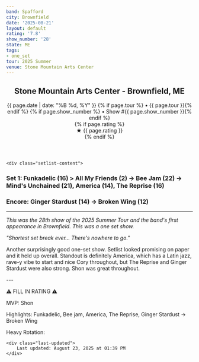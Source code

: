```yaml
---
band: Spafford
city: Brownfield
date: '2025-08-21'
layout: default
rating: '7.8'
show_number: '28'
state: ME
tags:
- one_set
tour: 2025 Summer
venue: Stone Mountain Arts Center
---
```


<article class="show-card">
    <header class="show-header">
        <h1>Stone Mountain Arts Center - Brownfield, ME</h1>
        <div class="show-meta">
            {{ page.date | date: "%B %d, %Y" }}
            {% if page.tour %} • {{ page.tour }}{% endif %}
            {% if page.show_number %} • Show #{{ page.show_number }}{% endif %}
        </div>
        {% if page.rating %}
        <div class="show-rating">★ {{ page.rating }}</div>
        {% endif %}
    </header>
    
    <div class="setlist-content">
<h3 class="setlist-header"><strong>Set 1:</strong>  <span class="jam-entry jam-tooltip jam-link" data-tooltip="<strong>Timing:</strong> 16:06<br><strong>Notes:</strong> Mostly standard, but goes double time for a minute or so towards the end. 
" data-url="{{ '/jam-chart/?filter=' | append: 'Funkadelic' | relative_url }}">Funkadelic</span> (16) > All My Friends (2) -> <span class="jam-entry jam-tooltip jam-link" data-tooltip="<strong>Timing:</strong> 22:32<br><strong>Notes:</strong> Lethargic through much of the first half, but swirls into a Miami nightclub around 9:00, peaks soulfully with a twinkling comedown, and has a feel-good roots rock build -&gt; Mind&#x27;s Unchained.
" data-url="{{ '/jam-chart/?filter=' | append: 'Bee Jam' | relative_url }}">Bee Jam</span> (22) -> Mind's Unchained (21), <span class="jam-entry jam-tooltip jam-link" data-tooltip="<strong>Timing:</strong> 14:24<br><strong>Notes:</strong> An entrancing Latin jazz rave that slides into a concentrated groove that Cory dances over with several keyboards before settling on the grand piano. 
" data-url="{{ '/jam-chart/?filter=' | append: 'America' | relative_url }}">America</span> (14), <span class="jam-entry jam-tooltip jam-link" data-tooltip="<strong>Timing:</strong> 16:17<br><strong>Notes:</strong> Starts out slow and funky, with some sample manipulation from Cory before going breakbeat. Gets spacey in the middle.
" data-url="{{ '/jam-chart/?filter=' | append: 'The Reprise' | relative_url }}">The Reprise</span> (16)</h3>
<h3 class="setlist-header"><strong>Encore:</strong>  <span class="jam-entry jam-tooltip jam-link" data-tooltip="<strong>Timing:</strong> 14:03<br><strong>Notes:</strong> Awesome groove with standout Shon that gets a bit evil at times. Awkward first step into Broken Wing, but smooths out for the transition. 
" data-url="{{ '/jam-chart/?filter=' | append: 'Ginger Stardust' | relative_url }}">Ginger Stardust</span> (14) -> <span class="jam-entry jam-tooltip jam-link" data-tooltip="<strong>Timing:</strong> 12:46<br><strong>Notes:</strong> Short, but doesn&#x27;t feel like it. A tiny bit atmospheric to start the jam and a strong, blues-y Southern Rock second half. 
" data-url="{{ '/jam-chart/?filter=' | append: 'Broken Wing' | relative_url }}">Broken Wing</span> (12)</h3>
<hr class="section-divider">
<p class="show-notes"><em>This was the 28th show of the 2025 Summer Tour and the band's first appearance in Brownfield. This was a one set show.</em></p>
<p class="show-notes"><em>"Shortest set break ever... There's nowhere to go."</em></p>
<p class="review-text">Another surprisingly good one-set show. Setlist looked promising on paper and it held up overall. Standout is definitely America, which has a Latin jazz, rave-y vibe to start and nice Cory throughout, but The Reprise and Ginger Stardust were also strong. Shon was great throughout.</p>
<p class="review-text">---</p>
<p class="review-text">⚠️ FILL IN RATING ⚠️</p>
<p class="review-text">MVP:  Shon</p>
<p class="review-text">Highlights: Funkadelic, Bee jam, America, The Reprise, Ginger Stardust -> Broken Wing</p>
<p class="review-text">Heavy Rotation:</p>
    </div>
    
    <div class="last-updated">
        Last updated: August 23, 2025 at 01:39 PM
    </div>
</article>